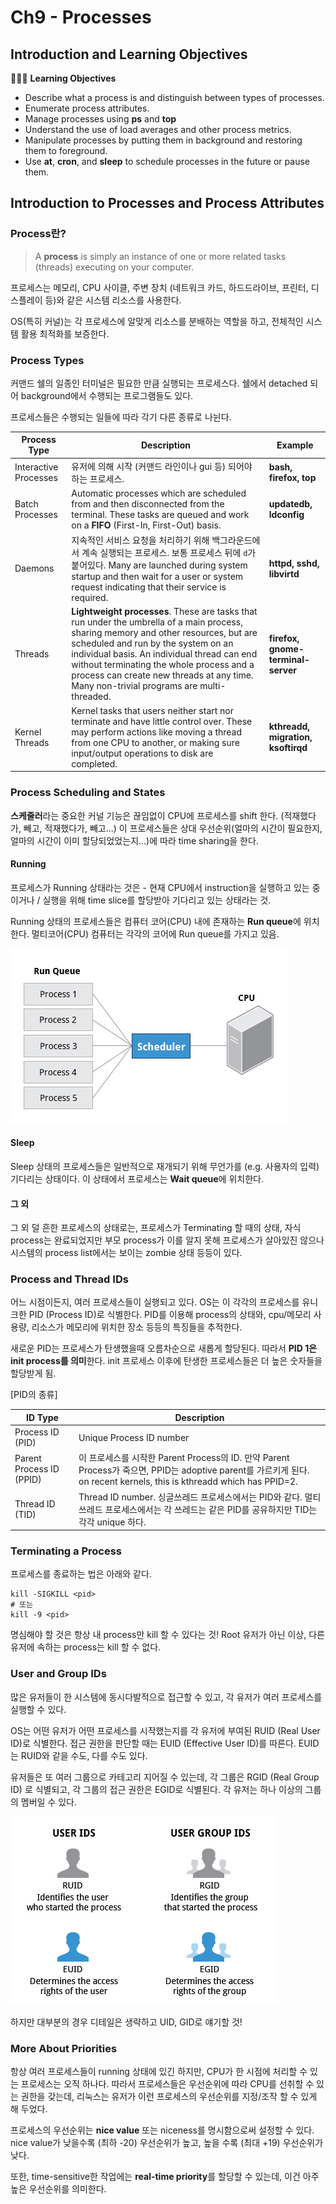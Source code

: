 # Ch9 - Processes

## Introduction and Learning Objectives

👩🏻‍🏫 **Learning Objectives**

- Describe what a process is and distinguish between types of processes.
- Enumerate process attributes.
- Manage processes using **ps** and **top**
- Understand the use of load averages and other process metrics.
- Manipulate processes by putting them in background and restoring them to foreground.
- Use **at**, **cron**, and **sleep** to schedule processes in the future or pause them.

## Introduction to Processes and Process Attributes

### Process란?

> A **process** is simply an instance of one or more related tasks (threads) executing on your computer.

프로세스는 메모리, CPU 사이클, 주변 장치 (네트워크 카드, 하드드라이브, 프린터, 디스플레이 등)와 같은 시스템 리소스를 사용한다.

OS(특히 커널)는 각 프로세스에 알맞게 리소스를 분배하는 역할을 하고, 전체적인 시스템 활용 최적화를 보증한다.

### Process Types

커맨드 쉘의 일종인 터미널은 필요한 만큼 실행되는 프로세스다. 쉘에서 detached 되어 background에서 수행되는 프로그램들도 있다.

프로세스들은 수행되는 일들에 따라 각기 다른 종류로 나뉜다.

| **Process Type**      | **Description**                                              | **Example**                        |
| --------------------- | ------------------------------------------------------------ | ---------------------------------- |
| Interactive Processes | 유저에 의해 시작 (커맨드 라인이나 gui 등) 되어야 하는 프로세스. | **bash, firefox, top**             |
| Batch Processes       | Automatic processes which are scheduled from and then disconnected from the terminal. These tasks are queued and work on a **FIFO** (First-In, First-Out) basis. | **updatedb, ldconfig**             |
| Daemons               | 지속적인 서비스 요청을 처리하기 위해 백그라운드에서 계속 실행되는 프로세스. 보통 프로세스 뒤에 `d`가 붙어있다. Many are launched during system startup and then wait for a user or system request indicating that their service is required. | **httpd, sshd, libvirtd**          |
| Threads               | **Lightweight processes**. These are tasks that run under the umbrella of a main process, sharing memory and other resources, but are scheduled and run by the system on an individual basis. An individual thread can end without terminating the whole process and a process can create new threads at any time. Many non-trivial programs are multi-threaded. | **firefox, gnome-terminal-server** |
| Kernel Threads        | Kernel tasks that users neither start nor terminate and have little control over. These may perform actions like moving a thread from one CPU to another, or making sure input/output operations to disk are completed. | **kthreadd, migration, ksoftirqd** |

### Process Scheduling and States

**스케줄러**라는 중요한 커널 기능은 끊임없이 CPU에 프로세스를 shift 한다. (적재했다가, 빼고, 적재했다가, 빼고...) 이 프로세스들은 상대 우선순위(얼마의 시간이 필요한지, 얼마의 시간이 이미 할당되었었는지...)에 따라 time sharing을 한다. 

#### Running

프로세스가 Running 상태라는 것은 - 현재 CPU에서 instruction을 실행하고 있는 중이거나 / 실행을 위해 time slice를 할당받아 기다리고 있는 상태라는 것.

Running 상태의 프로세스들은 컴퓨터 코어(CPU) 내에 존재하는 **Run queue**에 위치한다. 멀티코어(CPU) 컴퓨터는 각각의 코어에 Run queue를 가지고 있음.

![Process Scheduling and States](README.assets/LFS01_ch16_screen05.png)

#### Sleep

Sleep 상태의 프로세스들은 일반적으로 재개되기 위해 무언가를 (e.g. 사용자의 입력) 기다리는 상태이다. 이 상태에서 프로세스는 **Wait queue**에 위치한다.

#### 그 외

그 외 덜 흔한 프로세스의 상태로는, 프로세스가 Terminating 할 때의 상태, 자식 process는 완료되었지만 부모 process가 이를 알지 못해 프로세스가 살아있진 않으나 시스템의 process list에서는 보이는 zombie 상태 등등이 있다.

### Process and Thread IDs

어느 시점이든지, 여러 프로세스들이 실행되고 있다. OS는 이 각각의 프로세스를 유니크한 PID (Process ID)로 식별한다. PID를 이용해 process의 상태와, cpu/메모리 사용량, 리소스가 메모리에 위치한 장소 등등의 특징들을 추적한다.

새로운 PID는 프로세스가 탄생했을때 오름차순으로 새롭게 할당된다. 따라서 **PID 1은 init process를 의미**한다. init 프로세스 이후에 탄생한 프로세스들은 더 높은 숫자들을 할당받게 됨.

[PID의 종류]

| ID Type                  | Description                                                  |
| ------------------------ | ------------------------------------------------------------ |
| Process ID (PID)         | Unique Process ID number                                     |
| Parent Process ID (PPID) | 이 프로세스를 시작한 Parent Process의 ID. 만약 Parent Process가 죽으면, PPID는 adoptive parent를 가르키게 된다. on recent kernels, this is kthreadd which has PPID=2. |
| Thread ID (TID)          | Thread ID number. 싱글쓰레드 프로세스에서는 PID와 같다. 멀티쓰레드 프로세스에서는 각 쓰레드는 같은 PID를 공유하지만 TID는 각각 unique 하다. |

### Terminating a Process

프로세스를 종료하는 법은 아래와 같다.

```shell
kill -SIGKILL <pid>
# 또는
kill -9 <pid>
```

명심해야 할 것은 항상 내 process만 kill 할 수 있다는 것! Root 유저가 아닌 이상, 다른 유저에 속하는 process는 kill 할 수 없다.

### User and Group IDs

많은 유저들이 한 시스템에 동시다발적으로 접근할 수 있고, 각 유저가 여러 프로세스를 실행할 수 있다.

OS는 어떤 유저가 어떤 프로세스를 시작했는지를 각 유저에 부여된 RUID (Real User ID)로 식별한다.  접근 권한을 판단할 때는 EUID (Effective User ID)를 따른다. EUID는 RUID와 같을 수도, 다를 수도 있다.

유저들은 또 여러 그룹으로 카테고리 지어질 수 있는데, 각 그룹은 RGID (Real Group ID) 로 식별되고, 각 그룹의 접근 권한은 EGID로 식별된다. 각 유저는 하나 이상의 그룹의 멤버일 수 있다.

![User and Group IDs](README.assets/LFS01_ch16_screen07.jpg)

하지만 대부분의 경우 디테일은 생략하고 UID, GID로 얘기할 것!

### More About Priorities

항상 여러 프로세스들이 running 상태에 있긴 하지만, CPU가 한 시점에 처리할 수 있는 프로세스는 오직 하나다. 따라서 프로세스들은 우선순위에 따라 CPU를 선취할 수 있는 권한을 갖는데, 리눅스는 유저가 이런 프로세스의 우선순위를 지정/조작 할 수 있게 해 두었다.

프로세스의 우선순위는 **nice value** 또는 niceness를 명시함으로써 설정할 수 있다. nice value가 낮을수록 (최하 -20) 우선순위가 높고, 높을 수록 (최대 +19) 우선순위가 낮다.

또한, time-sensitive한 작업에는 **real-time priority**를 할당할 수 있는데, 이건 아주 높은 우선순위를 의미한다. 